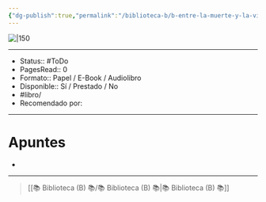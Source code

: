 ```yaml
---
{"dg-publish":true,"permalink":"/biblioteca-b/b-entre-la-muerte-y-la-vida/"}
---
```



![|150](http://books.google.com/books/content?id=VgH3EAAAQBAJ&printsec=frontcover&img=1&zoom=1&edge=curl&source=gbs_api)

---

- Status:: #ToDo 
- PagesRead:: 0 
- Formato:: Papel / E-Book / Audiolibro
- Disponible:: Sí / Prestado / No
- #libro/
- Recomendado por: 

---

# Apuntes
- 

---

> [[📚 Biblioteca (B) 📚/📚 Biblioteca (B) 📚\|📚 Biblioteca (B) 📚]]